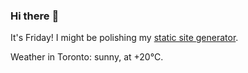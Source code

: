 ### Hi there :wave:

It's Friday! I might be polishing my [static site generator](https://github.com/bewuethr/pandoc-bash-blog).

Weather in Toronto: sunny, at +20°C.
